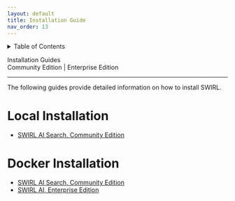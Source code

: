 ```yaml
---
layout: default
title: Installation Guide
nav_order: 13
---
```

<details markdown="block">
  <summary>
    Table of Contents
  </summary>
  {: .text-delta }
- TOC
{:toc}
</details>

<span class="big-text">Installation Guides</span><br/><span class="med-text">Community Edition | Enterprise Edition</span>

---

The following guides provide detailed information on how to install SWIRL. 

# Local Installation

* [SWIRL AI Search, Community Edition](./Installation-Community)

# Docker Installation

* [SWIRL AI Search, Community Edition](./Quick-Start)
* [SWIRL AI, Enterprise Edition](./Quick-Start-Enterprise)
